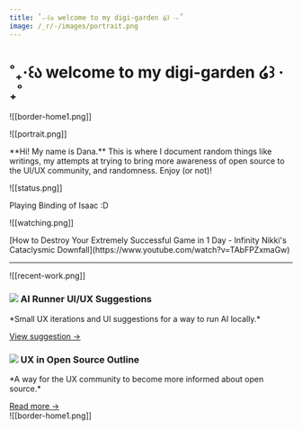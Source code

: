 ```yaml
---
title: ˚₊‧꒰ა welcome to my digi-garden ໒꒱ ‧₊˚
image: /_r/-/images/portrait.png
---
```

# ˚₊‧꒰ა welcome to my digi-garden ໒꒱ ‧₊˚

![[border-home1.png]]
<div className="grid lg:grid-cols-2 gap-4">
	<div className="not-prose flex cursor-default flex-col space-y-4 rounded-lg border border-white p-4">
	![[portrait.png]]
	<p> 
		**Hi! My name is Dana.**
	 This is where I document random things like writings, my attempts at trying to bring more awareness of open source to the UI/UX community, and randomness. Enjoy (or not)! 
	</p>
	 </div>
	 <div className="grid lg:grid-rows-2 gap-4">
		<div className="not-prose flex cursor-default flex-col space-y-2 rounded-lg border border-white p-4">
			![[status.png]]
			<p>
				Playing Binding of Isaac :D
			</p>
		</div>
		<div className="not-prose flex cursor-default flex-col space-y-2 rounded-lg border border-white p-4">
			![[watching.png]]
			<p>
				[How to Destroy Your Extremely Successful Game in 1 Day - Infinity Nikki's Cataclysmic Downfall](https://www.youtube.com/watch?v=TAbFPZxmaGw)
			</p>
		</div>
	</div>
</div>

---
![[recent-work.png]]
<div className="grid lg:grid-cols-2 gap-4">
	<div className="not-prose flex cursor-default flex-col space-y-4 rounded-lg border border-white p-4 transition-all duration-150 hover:border-pink-300">
	<h3 className="font-semibold flex items-center space-x-2">
	 <img src="/_r/-/images/contribute.png"/>
		AI Runner UI/UX Suggestions
	</h3>
	<p>
		*Small UX iterations and UI suggestions for a way to run AI locally.*
	</p> 
	<a href="https://github.com/orgs/Capsize-Games/discussions/1677" className="font-semi-bold self-start text-sm text-white">
		View suggestion →
	</a>
	</div>
	<div className="not-prose flex cursor-default flex-col space-y-4 rounded-lg border border-white p-4 transition-all duration-150 hover:border-pink-300">
	<h3 className="font-semibold flex items-center space-x-2">
	<img src="/_r/-/images/writing.png"/>
	 UX in Open Source Outline
	 </h3>
	<p>
		*A way for the UX community to become more informed about open source.* 
	</p>
	<a href="https://digi.dana.nyc/blog/ux-in-open-source" className="font-semi-bold self-start text-sm text-white">
		Read more →
	</a>
	</div>
</div>
![[border-home1.png]]
